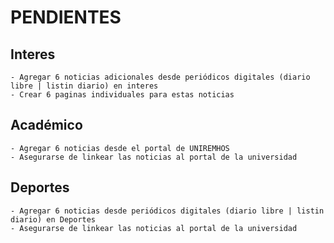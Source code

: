 # PENDIENTES

## Interes

    - Agregar 6 noticias adicionales desde periódicos digitales (diario libre | listin diario) en interes
    - Crear 6 paginas individuales para estas noticias

## Académico

    - Agregar 6 noticias desde el portal de UNIREMHOS
    - Asegurarse de linkear las noticias al portal de la universidad

## Deportes

    - Agregar 6 noticias desde periódicos digitales (diario libre | listin diario) en Deportes
    - Asegurarse de linkear las noticias al portal de la universidad
